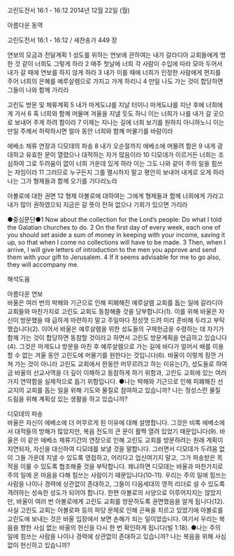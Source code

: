 고린도전서 16:1 - 16:12 
2014년 12월 22일 (월)

아름다운 동역



고린도전서 16:1 - 16:12 / 새찬송가 449 장


연보의 모금과 전달계획
1 성도를 위하는 연보에 관하여는 내가 갈라디아 교회들에게 명한 것 같이 너희도 그렇게 하라 2 매주 첫날에 너희 각 사람이 수입에 따라 모아 두어서 내가 갈 때에 연보를 하지 않게 하라 3 내가 이를 때에 너희가 인정한 사람에게 편지를 주어 너희의 은혜를 예루살렘으로 가지고 가게 하리니 4 만일 나도 가는 것이 합당하면 그들이 나와 함께 가리라 

고린도 방문 및 체류계획
5 내가 마게도냐를 지날 터이니 마게도냐를 지난 후에 너희에게 가서 6 혹 너희와 함께 머물며 겨울을 지낼 듯도 하니 이는 너희가 나를 내가 갈 곳으로 보내어 주게 하려 함이라 7 이제는 지나는 길에 너희 보기를 원하지 아니하노니 이는 만일 주께서 허락하시면 얼마 동안 너희와 함께 머물기를 바람이라 

에베소 체류 연장과 디모데의 파송
8 내가 오순절까지 에베소에 머물려 함은 9 내게 광대하고 유효한 문이 열렸으나 대적하는 자가 많음이라 10 디모데가 이르거든 너희는 조심하여 그로 두려움이 없이 너희 가운데 있게 하라 이는 그도 나와 같이 주의 일을 힘쓰는 자임이라 11 그러므로 누구든지 그를 멸시하지 말고 평안히 보내어 내게로 오게 하라 나는 그가 형제들과 함께 오기를 기다리노라 

아볼로에 대한 권면
12 형제 아볼로에 대하여는 그에게 형제들과 함께 너희에게 가라고 내가 많이 권하였으되 지금은 갈 뜻이 전혀 없으나 기회가 있으면 가리라 

●중심문단●1 Now about the collection for the Lord’s people: Do what I told the Galatian churches to do. 2 On the first day of every week, each one of you should set aside a sum of money in keeping with your income, saving it up, so that when I come no collections will have to be made. 3 Then, when I arrive, I will give letters of introduction to the men you approve and send them with your gift to Jerusalem. 4 If it seems advisable for me to go also, they will accompany me.

해석도움





아름다운 연보  
바울은 여러 번의 박해와 기근으로 인해 피폐해진 예루살렘 교회를 돕는 일에 갈라디아 교회들와 마찬가지로 고린도 교회도 동참해줄 것을 당부합니다(1). 이를 위해 바울은 자신이 방문했을 때 급하게 마련하지 말고 주일마다 정성껏 드려 미리 준비해 두라고 부탁했습니다(2). 이어서 바울은 예루살렘을 위한 성도들의 구제헌금을 수령하는 데 자기가 함께 가는 것이 합당하면 동참할 것이라고 하면서 고린도 방문계획을 언급하고 있습니다(4). 그것은 마게도냐 방문을 마친 후 예루살렘으로 가는 길에 바다가 얼어서 배를 이용할 수 없는 겨울 동안 고린도에 머물기를 원한다는 것입니다(6). 바울이 이렇게 잠깐 거쳐 가는 것이 아니라 고린도 교회에서 한동안 머무르려고 하는 이유는(7), 성도들로 하여금 바울의 선교사역을 더 깊이 이해하고 동참하게 하기 위함과, 고린도 교회에 있는 여러 가지 연약함을 실제적으로 돕기 위함입니다. 
●나는 박해와 기근으로 인해 피폐해진 선교지의 교회를 돕는 일을 위해 기도와 물질로 참여하고 있습니까? 나는 정성스런 물질 드림을 위해 계획성 있는 생활을 하고 있습니까?

디모데의 파송  
바울은 자신이 에베소에 더 머무르게 된 이유에 대해 설명합니다. 그것은 비록 에베소에서 대적들의 방해가 많았지만, 복음 전도의 큰 문이 활짝 열려 있었기 때문입니다(9). 바울은 이 같은 에베소 체류기간의 연장으로 인해 고린도 교회를 방문하려는 원래 계획이 지연되자, 자신을 대신하여 디모데를 보낼 것을 말합니다. 그러면서 디모데가 두려움 없이 그들 가운데 지낼 수 있도록 영접하고, 어리다고 업신여기지 말고, 그가 파송받은 목적을 이룰 수 있도록 협조해줄 것을 부탁합니다. 왜냐하면 디모데는 바울과 마찬가지로 주의 일에 온 마음을 다해 힘쓰는 사람이기 때문입니다(10-11). 우리는 주의 일에 힘쓰는 사람을 나이나 경력에 상관없이 존대하고, 그들이 다음세대의 영적 리더로 설 수 있도록 격려하는 성숙한 성도가 되어야 합니다. 한편 아볼로의 사양으로 이루어지지는 않았지만, 바울이 여러 번 아볼로에게 고린도 교회를 방문하도록 권면했음을 알게 됩니다(12). 사실 고린도 교회는 아볼로파 등의 파당 문제로 인해  곤욕을 치르고 있었기에 아볼로를 고린도에 보내는 것은 바울 입장에서 보면 손해가 되는 일이었습니다. 여기서 우리는 복음을 향한 사심 없는 바울의 헌신을 다시 한 번 확인하게 됩니다(빌 1:18). 
●나는 주의 일에 힘쓰는 사람을 나이나 경력에 상관없이 존대하고 있습니까? 나는 복음을 위해 사심 없이 헌신하고 있습니까?